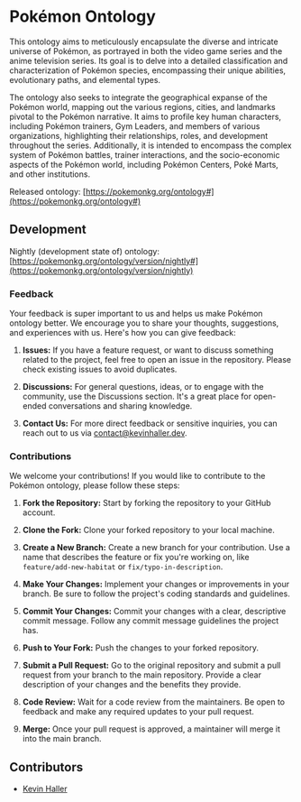 # Pokémon Ontology
This ontology aims to meticulously encapsulate the diverse and intricate
universe of Pokémon, as portrayed in both the video game series and the anime
television series. Its goal is to delve into a detailed classification and
characterization of Pokémon species, encompassing their unique abilities,
evolutionary paths, and elemental types.

The ontology also seeks to integrate the geographical expanse of the Pokémon
world, mapping out the various regions, cities, and landmarks pivotal to the
Pokémon narrative. It aims to profile key human characters, including Pokémon
trainers, Gym Leaders, and members of various organizations, highlighting their
relationships, roles, and development throughout the series. Additionally, it is
intended to encompass the complex system of Pokémon battles, trainer
interactions, and the socio-economic aspects of the Pokémon world, including
Pokémon Centers, Poké Marts, and other institutions.

Released ontology: [https://pokemonkg.org/ontology#](https://pokemonkg.org/ontology#)

## Development

Nightly (development state of) ontology: [https://pokemonkg.org/ontology/version/nightly#](https://pokemonkg.org/ontology/version/nightly)


### Feedback

Your feedback is super important to us and helps us make Pokémon ontology
better. We encourage you to share your thoughts, suggestions, and experiences
with us. Here's how you can give feedback:

1. **Issues:** If you have a feature request, or want to discuss something
related to the project, feel free to open an issue in the repository. Please
check existing issues to avoid duplicates.

2. **Discussions:** For general questions, ideas, or to engage with the
community, use the Discussions section. It's a great place for open-ended
conversations and sharing knowledge.

3. **Contact Us:** For more direct feedback or sensitive inquiries, you can
reach out to us via [contact@kevinhaller.dev](contact@pokemonkg.org).


### Contributions

We welcome your contributions! If you would like to contribute to the Pokémon
ontology, please follow these steps:

1. **Fork the Repository:** Start by forking the repository to your GitHub
account.

2. **Clone the Fork:** Clone your forked repository to your local machine.

3. **Create a New Branch:** Create a new branch for your contribution. Use a
name that describes the feature or fix you're working on, like
`feature/add-new-habitat` or `fix/typo-in-description`.

4. **Make Your Changes:** Implement your changes or improvements in your branch.
Be sure to follow the project's coding standards and guidelines.

5. **Commit Your Changes:** Commit your changes with a clear, descriptive commit
message. Follow any commit message guidelines the project has.

6. **Push to Your Fork:** Push the changes to your forked repository.

7. **Submit a Pull Request:** Go to the original repository and submit a pull
request from your branch to the main repository. Provide a clear description of
your changes and the benefits they provide.

8. **Code Review:** Wait for a code review from the maintainers. Be open to
feedback and make any required updates to your pull request.

9. **Merge:** Once your pull request is approved, a maintainer will merge it
into the main branch.


## Contributors

* [Kevin Haller](https://kevinhaller.dev)